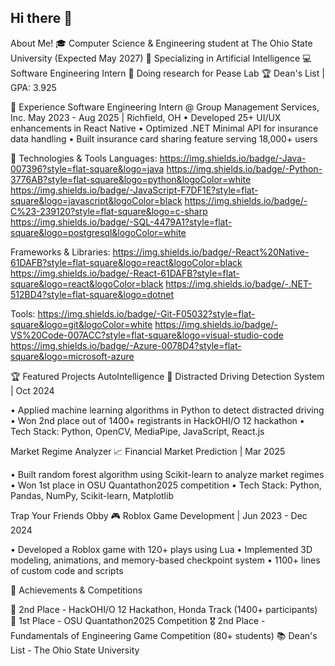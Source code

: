 ## Hi there 👋

About Me!
🎓 Computer Science & Engineering student at The Ohio State University (Expected May 2027)
🧠 Specializing in Artificial Intelligence
💻 Software Engineering Intern
🔭 Doing research for Pease Lab
🏆 Dean's List | GPA: 3.925


💼 Experience
Software Engineering Intern @ Group Management Services, Inc.
May 2023 - Aug 2025 | Richfield, OH
• Developed 25+ UI/UX enhancements in React Native
• Optimized .NET Minimal API for insurance data handling
• Built insurance card sharing feature serving 18,000+ users


🔧 Technologies & Tools
Languages:
https://img.shields.io/badge/-Java-007396?style=flat-square&logo=java
https://img.shields.io/badge/-Python-3776AB?style=flat-square&logo=python&logoColor=white
https://img.shields.io/badge/-JavaScript-F7DF1E?style=flat-square&logo=javascript&logoColor=black
https://img.shields.io/badge/-C%23-239120?style=flat-square&logo=c-sharp
https://img.shields.io/badge/-SQL-4479A1?style=flat-square&logo=postgresql&logoColor=white

Frameworks & Libraries:
https://img.shields.io/badge/-React%20Native-61DAFB?style=flat-square&logo=react&logoColor=black
https://img.shields.io/badge/-React-61DAFB?style=flat-square&logo=react&logoColor=black
https://img.shields.io/badge/-.NET-512BD4?style=flat-square&logo=dotnet

Tools:
https://img.shields.io/badge/-Git-F05032?style=flat-square&logo=git&logoColor=white
https://img.shields.io/badge/-VS%20Code-007ACC?style=flat-square&logo=visual-studio-code
https://img.shields.io/badge/-Azure-0078D4?style=flat-square&logo=microsoft-azure


🏆 Featured Projects
AutoIntelligence
🚗 Distracted Driving Detection System | Oct 2024

• Applied machine learning algorithms in Python to detect distracted driving
• Won 2nd place out of 1400+ registrants in HackOHI/O 12 hackathon
• Tech Stack: Python, OpenCV, MediaPipe, JavaScript, React.js

Market Regime Analyzer
📈 Financial Market Prediction | Mar 2025

• Built random forest algorithm using Scikit-learn to analyze market regimes
• Won 1st place in OSU Quantathon2025 competition
• Tech Stack: Python, Pandas, NumPy, Scikit-learn, Matplotlib

Trap Your Friends Obby
🎮 Roblox Game Development | Jun 2023 - Dec 2024

• Developed a Roblox game with 120+ plays using Lua
• Implemented 3D modeling, animations, and memory-based checkpoint system
• 1100+ lines of custom code and scripts


🏅 Achievements & Competitions

🥈 2nd Place - HackOHI/O 12 Hackathon, Honda Track (1400+ participants)
🥇 1st Place - OSU Quantathon2025 Competition
🎖️ 2nd Place - Fundamentals of Engineering Game Competition (80+ students)
📚 Dean's List - The Ohio State University

